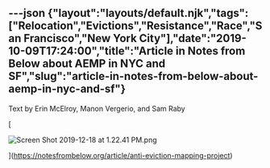 ---json
{"layout":"layouts/default.njk","tags":["Relocation","Evictions","Resistance","Race","San Francisco","New York City"],"date":"2019-10-09T17:24:00","title":"Article in Notes from Below about AEMP in NYC and SF","slug":"article-in-notes-from-below-about-aemp-in-nyc-and-sf"}
---

Text by Erin McElroy, Manon Vergerio, and Sam Raby

[

![Screen Shot 2019-12-18 at 1.22.41 PM.png](https://images.squarespace-cdn.com/content/v1/52b7d7a6e4b0b3e376ac8ea2/1576693375579-2DSMPCFSILAUFDDJD7OO/ke17ZwdGBToddI8pDm48kF8svhlWAf3OIkJhDTQX22wUqsxRUqqbr1mOJYKfIPR7LoDQ9mXPOjoJoqy81S2I8N_N4V1vUb5AoIIIbLZhVYxCRW4BPu10St3TBAUQYVKcy4Eh4gCLfuDE9i-1Fua2srFDENj6-zCMVjgVTjBrRM-uZgYlzPZH0YLzfVH_x2bs/Screen+Shot+2019-12-18+at+1.22.41+PM.png)

](https://notesfrombelow.org/article/anti-eviction-mapping-project)